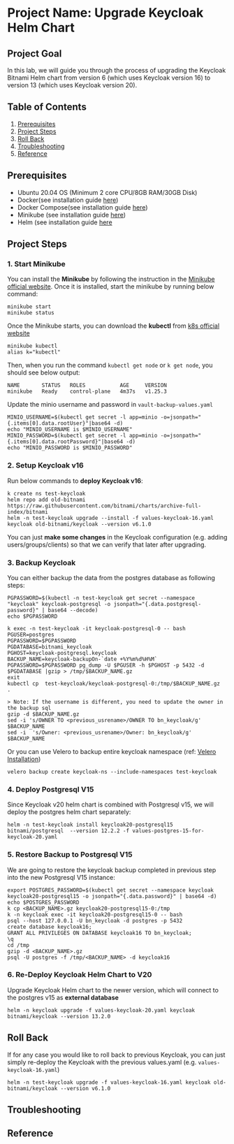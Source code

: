 # Project Name: Upgrade Keycloak Helm Chart

## Project Goal
In this lab, we will guide you through the process of upgrading the Keycloak Bitnami Helm chart from version 6 (which uses Keycloak version 16) to version 13 (which uses Keycloak version 20).

## Table of Contents
1. [Prerequisites](#prerequisites)
2. [Project Steps](#project_steps)
3. [Roll Back](#post_project)
4. [Troubleshooting](#troubleshooting)
5. [Reference](#reference)

## <a name="prerequisites">Prerequisites</a>
- Ubuntu 20.04 OS (Minimum 2 core CPU/8GB RAM/30GB Disk)
- Docker(see installation guide [here](https://docs.docker.com/get-docker/))
- Docker Compose(see installation guide [here](https://docs.docker.com/compose/install/))
- Minikube (see installation guide [here](https://minikube.sigs.k8s.io/docs/start/))
- Helm (see installation guide [here](https://helm.sh/docs/intro/install/)


## <a name="project_steps">Project Steps</a>
### 1. Start Minikube
You can install the **Minikube** by following the instruction in the [Minikube official website](https://minikube.sigs.k8s.io/docs/start/). Once it is installed, start the minikube by running below command:
```
minikube start
minikube status
```
Once the Minikube starts, you can download the **kubectl** from [k8s official website](https://kubernetes.io/docs/tasks/tools/)
```
minikube kubectl
alias k="kubectl"
```
Then, when you run the command `kubectl get node` or `k get node`, you should see below output:
```
NAME       STATUS   ROLES           AGE     VERSION
minikube   Ready    control-plane   4m37s   v1.25.3
```
Update the minio username and password in `vault-backup-values.yaml`
```
MINIO_USERNAME=$(kubectl get secret -l app=minio -o=jsonpath="{.items[0].data.rootUser}"|base64 -d)
echo "MINIO_USERNAME is $MINIO_USERNAME"
MINIO_PASSWORD=$(kubectl get secret -l app=minio -o=jsonpath="{.items[0].data.rootPassword}"|base64 -d)
echo "MINIO_PASSWORD is $MINIO_PASSWORD"
```


### 2. Setup Keycloak v16
Run below commands to **deploy Keycloak v16**:
```
k create ns test-keycloak
helm repo add old-bitnami https://raw.githubusercontent.com/bitnami/charts/archive-full-index/bitnami
helm -n test-keycloak upgrade --install -f values-keycloak-16.yaml keycloak old-bitnami/keycloak --version v6.1.0
```
You can just **make some changes** in the Keycloak configuration (e.g. adding users/groups/clients) so that we can verify that later after upgrading.

### 3. Backup Keycloak
You can either backup the data from the postgres database as following steps:
```
PGPASSWORD=$(kubectl -n test-keycloak get secret --namespace "keycloak" keycloak-postgresql -o jsonpath="{.data.postgresql-password}" | base64 --decode)
echo $PGPASSWORD

k exec -n test-keycloak -it keycloak-postgresql-0 -- bash
PGUSER=postgres
PGPASSWORD=$PGPASSWORD
PGDATABASE=bitnami_keycloak
PGHOST=keycloak-postgresql.keycloak
BACKUP_NAME=keycloak-backupOn-`date +%Y%m%d%H%M`
PGPASSWORD=$PGPASSWORD pg_dump -U $PGUSER -h $PGHOST -p 5432 -d $PGDATABASE |gzip > /tmp/$BACKUP_NAME.gz
exit
kubectl cp  test-keycloak/keycloak-postgresql-0:/tmp/$BACKUP_NAME.gz  .

> Note: If the username is different, you need to update the owner in the backup sql
gzip -d $BACKUP_NAME.gz
sed -i 's/OWNER TO <previous_usrename>/OWNER TO bn_keycloak/g' $BACKUP_NAME
sed -i  's/Owner: <previous_usrename>/Owner: bn_keycloak/g' $BACKUP_NAME
```
Or you can use Velero to backup entire keycloak namespace (ref: [Velero Installation](https://github.com/chance2021/devopsdaydayup/tree/main/aks/backup-solution-velero#readme))
```
velero backup create keycloak-ns --include-namespaces test-keycloak
```

### 4. Deploy Postgresql V15
Since Keycloak v20 helm chart is combined with Postgresql v15, we will deploy the postgres helm chart separately:
```
helm -n test-keycloak install keycloak20-postgresql15 bitnami/postgresql  --version 12.2.2 -f values-postgres-15-for-keycloak-20.yaml
```

### 5. Restore Backup to Postgresql V15
We are going to restore the keycloak backup completed in previous step into the new Postgresql V15 instance:
```
export POSTGRES_PASSWORD=$(kubectl get secret --namespace keycloak keycloak20-postgresql15 -o jsonpath="{.data.password}" | base64 -d)
echo $POSTGRES_PASSWORD
k cp <BACKUP_NAME>.gz keycloak20-postgresql15-0:/tmp
k -n keycloak exec -it keycloak20-postgresql15-0 -- bash
psql --host 127.0.0.1 -U bn_keycloak -d postgres -p 5432
create database keycloak16;
GRANT ALL PRIVILEGES ON DATABASE keycloak16 TO bn_keycloak;
\q
cd /tmp
gzip -d <BACKUP_NAME>.gz
psql -U postgres -f /tmp/<BACKUP_NAME> -d keycloak16
```

### 6. Re-Deploy Keycloak Helm Chart to V20
Upgrade Keycloak Helm chart to the newer version, which will connect to the postgres v15 as **external database**
```
helm -n keycloak upgrade -f values-keycloak-20.yaml keycloak bitnami/keycloak --version 13.2.0 
```

## <a name="post_project">Roll Back</a>
If for any case you would like to roll back to previous Keycloak, you can just simply re-deploy the Keycloak with the previous values.yaml (e.g. `values-keycloak-16.yaml`)
```
helm -n test-keycloak upgrade -f values-keycloak-16.yaml keycloak old-bitnami/keycloak --version v6.1.0
```


## <a name="troubleshooting">Troubleshooting</a>

## <a name="reference">Reference</a>

